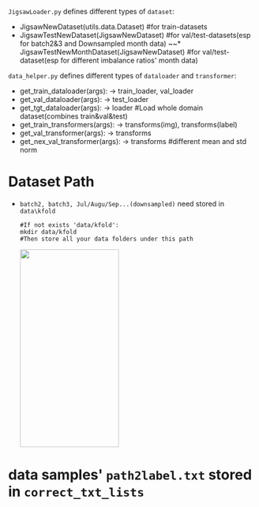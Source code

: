 `JigsawLoader.py` defines different types of `dataset`:
  * JigsawNewDataset(utils.data.Dataset) #for train-datasets
  * JigsawTestNewDataset(JigsawNewDataset) #for val/test-datasets(esp for batch2&3 and Downsampled month data)
  ~~* JigsawTestNewMonthDataset(JigsawNewDataset) #for val/test-dataset(esp for different imbalance ratios' month data)
 
 `data_helper.py` defines different types of `dataloader` and `transformer`:
  * get_train_dataloader(args): -> train_loader, val_loader
  * get_val_dataloader(args): -> test_loader
  * get_tgt_dataloader(args): -> loader #Load whole domain dataset(combines train&val&test)
  * get_train_transformers(args): -> transforms(img), transforms(label)
  * get_val_transformer(args): -> transforms
  * get_nex_val_transformer(args): -> transforms #different mean and std norm

# Dataset Path
* `batch2, batch3, Jul/Augu/Sep...(downsampled)` need stored in `data\kfold`
  ```
  #If not exists 'data/kfold':
  mkdir data/kfold
  #Then store all your data folders under this path
  ```
  <img src="https://user-images.githubusercontent.com/39040787/115491263-3a2ec280-a292-11eb-9915-14796de94acb.png" width="200" height="400"/><br/>
  
 # data samples' `path2label.txt` stored in `correct_txt_lists`
 
